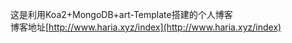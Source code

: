 这是利用Koa2+MongoDB+art-Template搭建的个人博客  
博客地址[http://www.haria.xyz/index](http://www.haria.xyz/index)
